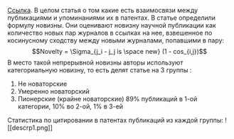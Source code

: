 [Ссылка](https://works.bepress.com/jwang/22/download/).
В целом статья о том какие есть взаимосвязи между публикациями и упоминаниями их в патентах.
В статье определили формулу новизны. Они оценивают новизну научной публикации как количество новых пар журналов в ссылках на нее, взвешенное по косинусному сходству между новыми журналами, попавшими в пару:
$$Novelty = \Sigma_{j_i - j_j is \space new} (1 - cos_{i,j})$$
В место такой непрерывной новизны авторы используют категориальную новизну, то есть делят статье на 3 группы :
1) Не новаторские
2) Умеренно новаторский
3) Пионерские (крайне новаторские)
89% публикаций в 1-ой категории, 10% во 2-ой, 1% в 3-ей

Статистика по цитировании в патентах публикаций из каждой группы: 
![[descrp1.png]]
